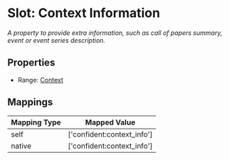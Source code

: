 # Slot: Context Information
_A property to provide extra information, such as call of papers summary,  event or event series description._



<!-- no inheritance hierarchy -->


## Properties

 * Range: [Context](Context.md)



## Mappings

| Mapping Type | Mapped Value |
| ---  | ---  |
| self | ['confident:context_info'] |
| native | ['confident:context_info'] |






